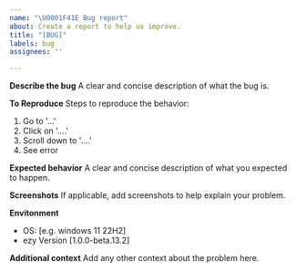 ```yaml
---
name: "\U0001F41E Bug report"
about: Create a report to help us improve.
title: "[BUG]"
labels: bug
assignees: ''

---
```


**Describe the bug**
A clear and concise description of what the bug is.

**To Reproduce**
Steps to reproduce the behavior:
1. Go to '...'
2. Click on '....'
3. Scroll down to '....'
4. See error

**Expected behavior**
A clear and concise description of what you expected to happen.

**Screenshots**
If applicable, add screenshots to help explain your problem.

**Envitonment**
 - OS: [e.g. windows 11 22H2]
 - ezy Version [1.0.0-beta.13.2]

**Additional context**
Add any other context about the problem here.

